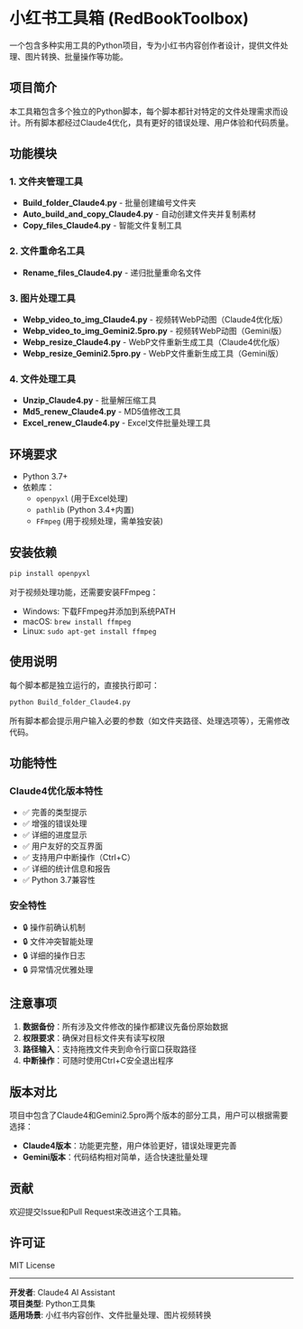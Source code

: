 # 小红书工具箱 (RedBookToolbox)

一个包含多种实用工具的Python项目，专为小红书内容创作者设计，提供文件处理、图片转换、批量操作等功能。

## 项目简介

本工具箱包含多个独立的Python脚本，每个脚本都针对特定的文件处理需求而设计。所有脚本都经过Claude4优化，具有更好的错误处理、用户体验和代码质量。

## 功能模块

### 1. 文件夹管理工具
- **Build_folder_Claude4.py** - 批量创建编号文件夹
- **Auto_build_and_copy_Claude4.py** - 自动创建文件夹并复制素材
- **Copy_files_Claude4.py** - 智能文件复制工具

### 2. 文件重命名工具
- **Rename_files_Claude4.py** - 递归批量重命名文件

### 3. 图片处理工具
- **Webp_video_to_img_Claude4.py** - 视频转WebP动图（Claude4优化版）
- **Webp_video_to_img_Gemini2.5pro.py** - 视频转WebP动图（Gemini版）
- **Webp_resize_Claude4.py** - WebP文件重新生成工具（Claude4优化版）
- **Webp_resize_Gemini2.5pro.py** - WebP文件重新生成工具（Gemini版）

### 4. 文件处理工具
- **Unzip_Claude4.py** - 批量解压缩工具
- **Md5_renew_Claude4.py** - MD5值修改工具
- **Excel_renew_Claude4.py** - Excel文件批量处理工具

## 环境要求

- Python 3.7+
- 依赖库：
  - `openpyxl` (用于Excel处理)
  - `pathlib` (Python 3.4+内置)
  - `FFmpeg` (用于视频处理，需单独安装)

## 安装依赖

```bash
pip install openpyxl
```

对于视频处理功能，还需要安装FFmpeg：
- Windows: 下载FFmpeg并添加到系统PATH
- macOS: `brew install ffmpeg`
- Linux: `sudo apt-get install ffmpeg`

## 使用说明

每个脚本都是独立运行的，直接执行即可：

```bash
python Build_folder_Claude4.py
```

所有脚本都会提示用户输入必要的参数（如文件夹路径、处理选项等），无需修改代码。

## 功能特性

### Claude4优化版本特性
- ✅ 完善的类型提示
- ✅ 增强的错误处理
- ✅ 详细的进度显示
- ✅ 用户友好的交互界面
- ✅ 支持用户中断操作（Ctrl+C）
- ✅ 详细的统计信息和报告
- ✅ Python 3.7兼容性

### 安全特性
- 🔒 操作前确认机制
- 🔒 文件冲突智能处理
- 🔒 详细的操作日志
- 🔒 异常情况优雅处理

## 注意事项

1. **数据备份**：所有涉及文件修改的操作都建议先备份原始数据
2. **权限要求**：确保对目标文件夹有读写权限
3. **路径输入**：支持拖拽文件夹到命令行窗口获取路径
4. **中断操作**：可随时使用Ctrl+C安全退出程序

## 版本对比

项目中包含了Claude4和Gemini2.5pro两个版本的部分工具，用户可以根据需要选择：

- **Claude4版本**：功能更完整，用户体验更好，错误处理更完善
- **Gemini版本**：代码结构相对简单，适合快速批量处理

## 贡献

欢迎提交Issue和Pull Request来改进这个工具箱。

## 许可证

MIT License

---

**开发者**: Claude4 AI Assistant  
**项目类型**: Python工具集  
**适用场景**: 小红书内容创作、文件批量处理、图片视频转换